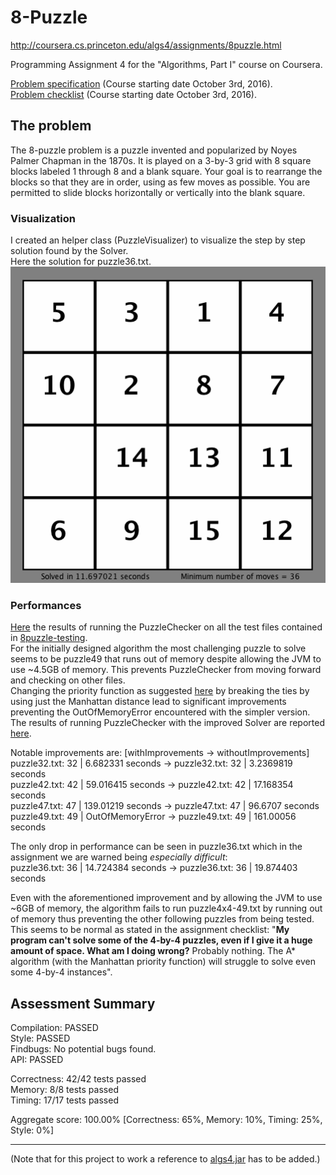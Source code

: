 # 8-Puzzle
http://coursera.cs.princeton.edu/algs4/assignments/8puzzle.html

Programming Assignment 4 for the "Algorithms, Part I" course on Coursera.


[Problem specification](assignment/ProgrammingAssignment4_Specification.pdf) (Course starting date October 3rd, 2016).  
[Problem checklist](assignment/ProgrammingAssignment4_Checklist.pdf) (Course starting date October 3rd, 2016).

## The problem
The 8-puzzle problem is a puzzle invented and popularized by Noyes Palmer Chapman in the 1870s. It is played on a 3-by-3 grid with 8 square blocks labeled 1 through 8 and a blank square. Your goal is to rearrange the blocks so that they are in order, using as few moves as possible. You are permitted to slide blocks horizontally or vertically into the blank square. 

### Visualization
I created an helper class (PuzzleVisualizer) to visualize the step by step solution found by the Solver.  
Here the solution for puzzle36.txt.  
![puzzle36Solution](src/resources/puzzle36.gif?raw=true) 

### Performances  
[Here](PuzzleChecker_out.txt?raw=true) the results of running the PuzzleChecker on all the test files contained in [8puzzle-testing](http://coursera.cs.princeton.edu/algs4/testing/8puzzle-testing.zip).  
For the initially designed algorithm the most challenging puzzle to solve seems to be puzzle49 that runs out of memory despite allowing the JVM to use ~4.5GB of memory. This prevents PuzzleChecker from moving forward and checking on other files.  
Changing the priority function as suggested [here](http://coursera.cs.princeton.edu/algs4/checklists/8puzzle.html) by breaking the ties by using just the Manhattan distance lead to significant improvements preventing the OutOfMemoryError encountered with the simpler version. The results of running PuzzleChecker with the improved Solver are reported [here](PuzzleChecker(Improv)_out.txt?raw=true).  
  
Notable improvements are:  [withImprovements  ->  withoutImprovements]  
puzzle32.txt: 32 | 6.682331 seconds   ->  puzzle32.txt: 32 | 3.2369819 seconds  
puzzle42.txt: 42 | 59.016415 seconds  ->  puzzle42.txt: 42 | 17.168354 seconds  
puzzle47.txt: 47 | 139.01219 seconds  ->  puzzle47.txt: 47 | 96.6707 seconds  
puzzle49.txt: 49 | OutOfMemoryError   ->  puzzle49.txt: 49 | 161.00056 seconds  

The only drop in performance can be seen in puzzle36.txt which in the assignment we are warned being _especially difficult_:  
puzzle36.txt: 36 | 14.724384 seconds  ->  puzzle36.txt: 36 | 19.874403 seconds  

Even with the aforementioned improvement and by allowing the JVM to use ~6GB of memory, the algorithm fails to run puzzle4x4-49.txt by running out of memory thus preventing the other following puzzles from being tested. This seems to be normal as stated in the assignment checklist: "**My program can't solve some of the 4-by-4 puzzles, even if I give it a huge amount of space. What am I doing wrong?** Probably nothing. The A* algorithm (with the Manhattan priority function) will struggle to solve even some 4-by-4 instances".


## Assessment Summary
Compilation:  PASSED  
Style:        PASSED  
Findbugs:     No potential bugs found.  
API:          PASSED  

Correctness:  42/42 tests passed  
Memory:       8/8 tests passed  
Timing:       17/17 tests passed  

Aggregate score: 100.00% [Correctness: 65%, Memory: 10%, Timing: 25%, Style: 0%]

------
(Note that for this project to work a reference to [algs4.jar](http://algs4.cs.princeton.edu/code/algs4.jar) has to be added.) 

